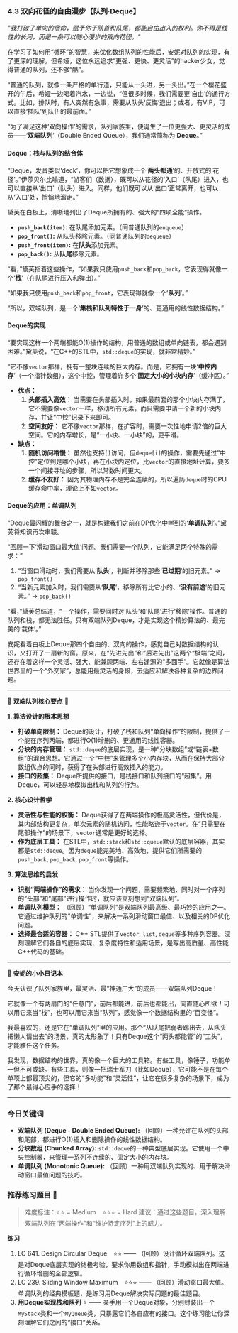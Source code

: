 ### **4.3 双向花径的自由漫步【队列·Deque】**

*"我打破了单向的宿命，赋予你于队首和队尾，都能自由出入的权利。你不再是线性的长河，而是一条可以随心漫步的双向花径。"*

在学习了如何用“循环”的智慧，来优化数组队列的性能后，安妮对队列的实现，有了更深的理解。但希娅，这位永远追求“更强、更快、更灵活”的hacker少女，觉得普通的队列，还不够“酷”。

“普通的队列，就像一条严格的单行道，只能从一头进，另一头出。”在一个樱花盛开的午后，希娅一边喝着汽水，一边说，“但很多时候，我们需要更‘自由’的通行方式。比如，排队时，有人突然有急事，需要从队头‘反悔’退出；或者，有VIP，可以直接‘插队’到队伍的最前面。”

“为了满足这种‘双向操作’的需求，队列家族里，便诞生了一位更强大、更灵活的成员——‘**双端队列**’（Double Ended Queue），我们通常简称为 **Deque**。”

#### **Deque：栈与队列的结合体**

“Deque，发音类似‘deck’，你可以把它想象成一个‘**两头都通**’的、开放式的‘花径’。”伊莎贝尔比喻道，“游客们（数据），既可以从花径的‘入口’（队尾）进入，也可以直接从‘出口’（队头）进入。同样，他们既可以从‘出口’正常离开，也可以从‘入口’处，悄悄地溜走。”

黛芙在白板上，清晰地列出了Deque所拥有的、强大的“四项全能”操作。

-   **`push_back(item)`:** 在队尾添加元素。（同普通队列的`enqueue`）
-   **`pop_front()`:** 从队头移除元素。（同普通队列的`dequeue`）
-   **`push_front(item)`:** 在**队头**添加元素。
-   **`pop_back()`:** 从**队尾**移除元素。

“看，”黛芙指着这些操作，“如果我只使用`push_back`和`pop_back`，它表现得就像一个‘**栈**’（在队尾进行压入和弹出）。”

“如果我只使用`push_back`和`pop_front`，它表现得就像一个‘**队列**’。”

“所以，双端队列，是一个‘**集栈和队列特性于一身**’的、更通用的线性数据结构。”

#### **Deque的实现**

“要实现这样一个两端都能O(1)操作的结构，用普通的数组或单向链表，都会遇到困难。”黛芙说，“在C++的STL中，`std::deque`的实现，就非常精妙。”

“它不像`vector`那样，拥有一整块连续的巨大内存。而是，它拥有一块‘**中控内存**’（一个指针数组），这个中控，管理着许多个‘**固定大小的小块内存**’（缓冲区）。”

-   **优点：**
    1.  **头部插入高效：** 当需要在头部插入时，如果最前面的那个小块内存满了，它不需要像`vector`一样，移动所有元素，而只需要申请一个新的小块内存，并让“中控”记录下来即可。
    2.  **空间友好：** 它不像`vector`那样，在扩容时，需要一次性地申请2倍的巨大空间。它的内存增长，是“一小块、一小块”的，更平滑。
-   **缺点：**
    1.  **随机访问稍慢：** 虽然也支持`[]`访问，但`deque[i]`的操作，需要先通过“中控”定位到是哪个小块，再在小块内定位，比`vector`的直接地址计算，要多一个间接寻址的步骤，所以常数时间更大。
    2.  **缓存不友好：** 因为其物理内存不是完全连续的，所以遍历`deque`时的CPU缓存命中率，理论上不如`vector`。

#### **Deque的应用：单调队列**

“Deque最闪耀的舞台之一，就是构建我们之前在DP优化中学到的‘**单调队列**’。”黛芙将知识再次串联。

“回顾一下‘滑动窗口最大值’问题。我们需要一个队列，它能满足两个特殊的需求：”

1.  “当窗口滑动时，我们需要从‘**队头**’，判断并移除那些‘**已过期**’的旧元素。” -> `pop_front()`
2.  “当新元素加入时，我们需要从‘**队尾**’，移除所有比它小的、‘**没有前途**’的旧元素。” -> `pop_back()`

“看，”黛芙总结道，“一个操作，需要同时对‘队头’和‘队尾’进行‘移除’操作。普通的队列和栈，都无法胜任。只有双端队列Deque，才是实现这个精妙算法的、最完美的‘载体’。”

安妮看着白板上Deque那四个自由的、双向的操作，感觉自己对数据结构的认识，又打开了一扇新的窗。原来，在“先进先出”和“后进先出”这两个“极端”之间，还存在着这样一个灵活、强大、能兼顾两端、左右逢源的“多面手”。它就像是算法世界里的一个“外交家”，总能用最灵活的身段，去适应和解决各种复杂的边界问题。

---

🌸 **双端队列核心要点** 🌸

**1. 算法设计的根本思想**
- **打破单向限制：** Deque的设计，打破了栈和队列“单向操作”的限制，提供了一个能在序列两端，都进行O(1)增删的、更通用的线性容器。
- **分块的内存管理：** `std::deque`的底层实现，是一种“分块数组”或“链表+数组”的混合思想。它通过一个“中控”来管理多个小内存块，从而在保持大部分数组优点的同时，获得了在头部进行高效插入的能力。
- **接口的超集：** Deque所提供的接口，是栈接口和队列接口的“超集”。用Deque，可以轻易地模拟出栈和队列的行为。

**2. 核心设计哲学**
- **灵活性与性能的权衡：** Deque获得了在两端操作的极高灵活性，但代价是，其内部结构更复杂，单次元素的随机访问，性能略逊于`vector`。在“只需要在尾部操作”的场景下，`vector`通常是更好的选择。
- **作为底层工具：** 在STL中，`std::stack`和`std::queue`默认的底层容器，其实都是`std::deque`。因为`deque`能完美地、高效地，提供它们所需要的`push_back`, `pop_back`, `pop_front`等操作。

**3. 算法思维的启发**
- **识别“两端操作”的需求：** 当你发现一个问题，需要频繁地、同时对一个序列的“头部”和“尾部”进行操作时，就应该立刻想到“双端队列”。
- **单调队列模型：** （回顾）“单调队列”是双端队列最高级、最巧妙的应用之一。它通过维护队列的“单调性”，来解决一系列滑动窗口最值、以及相关的DP优化问题。
- **选择最合适的容器：** C++ STL提供了`vector`, `list`, `deque`等多种序列容器。深刻理解它们各自的底层实现、复杂度特性和适用场景，是写出高质量、高性能C++代码的基础。

---

🎀 **安妮的小小日记本**

今天认识了队列家族里，最灵活、最“神通广大”的成员——双端队列Deque！

它就像一个有两扇门的“任意门”，前后都能进，前后也都能出，简直随心所欲！可以用它来当“栈”，也可以用它来当“队列”，感觉像一个数据结构里的“百变怪”。

我最喜欢的，还是它在“单调队列”里的应用。那个“从队尾把弱者踢出去，从队头把懒人请出去”的场景，真的太形象了！只有Deque这个“两头都能管”的“工头”，才能胜任这个任务。

我发现，数据结构的世界，真的像一个巨大的工具箱。有些工具，像锤子，功能单一但不可或缺。有些工具，则像一把瑞士军刀（比如Deque），它可能不是在每个单项上都最顶尖的，但它的“多功能”和“灵活性”，让它在很多复杂的场景下，成为了那个最得心应手的选择！

---

### 今日关键词

- **双端队列 (Deque - Double Ended Queue):** （回顾）一种允许在队列的头部和尾部，都进行O(1)插入和删除操作的线性数据结构。
- **分块数组 (Chunked Array):** `std::deque`的一种典型底层实现。它使用一个中央控制器，来管理一系列不连续的、固定大小的内存块。
- **单调队列 (Monotonic Queue):** （回顾）一种用双端队列实现的、用于解决滑动窗口最值问题的技巧。

### 推荐练习题目 🧲  
> 难度标注：⭐⭐ = Medium ⭐⭐⭐ = Hard
> 建议：通过这些题目，深入理解双端队列在“两端操作”和“维护特定序列”上的威力。

**练习**  
1.  LC 641. Design Circular Deque ⭐⭐ —— （回顾）设计循环双端队列。这是对Deque底层实现的终极考验，要求你用数组和指针，手动模拟出在两端进行循环增删的全部逻辑。
2.  LC 239. Sliding Window Maximum ⭐⭐⭐ —— （回顾）滑动窗口最大值。单调队列的经典模板题，是练习用Deque解决实际问题的最佳题目。
3.  **用Deque实现栈和队列** ⭐ —— 亲手用一个Deque对象，分别封装出一个`MyStack`类和一个`MyQueue`类，只暴露它们各自应有的接口。这个练习能让你深刻理解它们之间的“接口”关系。
